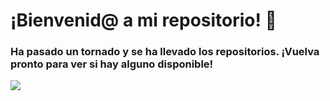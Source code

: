
# ¡Bienvenid@ a mi repositorio! 👋

### Ha pasado un tornado y se ha llevado los repositorios. ¡Vuelva pronto para ver si hay alguno disponible!

<img src="https://i.imgur.com/uXxZGF0.gif">
